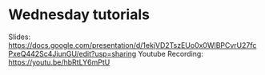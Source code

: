 # Wednesday tutorials
Slides: https://docs.google.com/presentation/d/1ekjVD2TszEUo0x0WlBPCvrU27fcPxeQ442Sc4JiunGU/edit?usp=sharing
Youtube Recording: https://youtu.be/hbRtLY6mPtU
